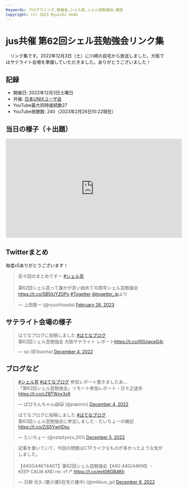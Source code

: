```yaml
---
Keywords: プログラミング,勉強会,シェル芸,シェル芸勉強会,報告
Copyright: (C) 2023 Ryuichi Ueda
---
```


# jus共催 第62回シェル芸勉強会リンク集

　リンク集です。2022年12月3日（土）に川崎の自宅から放送しました。大阪ではサテライト会場を準備していただきました。ありがとうございました！

## 記録

* 開催日: 2022年12月3日土曜日
* 共催: [日本UNIXユーザ会](https://www.jus.or.jp/)
* YouTube最大同時接続数27
* YouTube視聴数: 240（2023年2月26日10:22現在）


## 当日の様子（＋出題）

<iframe width="560" height="315" src="https://www.youtube.com/embed/UDw5C3BmZSA" title="YouTube video player" frameborder="0" allow="accelerometer; autoplay; clipboard-write; encrypted-media; gyroscope; picture-in-picture; web-share" allowfullscreen></iframe>

## Twitterまとめ

毎度x5ありがとうございます！

<blockquote class="twitter-tweet"><p lang="ja" dir="ltr">前々回のまとめですー <a href="https://twitter.com/hashtag/%E3%82%B7%E3%82%A7%E3%83%AB%E8%8A%B8?src=hash&amp;ref_src=twsrc%5Etfw">#シェル芸</a><br><br>第62回シェル芸って誰かが言い始めて10周年シェル芸勉強会 <a href="https://t.co/5B5iUYZGPx">https://t.co/5B5iUYZGPx</a> <a href="https://twitter.com/hashtag/Togetter?src=hash&amp;ref_src=twsrc%5Etfw">#Togetter</a> <a href="https://twitter.com/togetter_jp?ref_src=twsrc%5Etfw">@togetter_jp</a>より</p>&mdash; 上田隆一 (@ryuichiueda) <a href="https://twitter.com/ryuichiueda/status/1629653996846870528?ref_src=twsrc%5Etfw">February 26, 2023</a></blockquote> <script async src="https://platform.twitter.com/widgets.js" charset="utf-8"></script>

## サテライト会場の様子

<blockquote class="twitter-tweet" data-partner="tweetdeck"><p lang="ja" dir="ltr">はてなブログに投稿しました <a href="https://twitter.com/hashtag/%E3%81%AF%E3%81%A6%E3%81%AA%E3%83%96%E3%83%AD%E3%82%B0?src=hash&amp;ref_src=twsrc%5Etfw">#はてなブログ</a><br>第62回シェル芸勉強会 大阪サテライト レポート<a href="https://t.co/fi0UwceG4r">https://t.co/fi0UwceG4r</a></p>&mdash; so (@3socha) <a href="https://twitter.com/3socha/status/1599282610001563650?ref_src=twsrc%5Etfw">December 4, 2022</a></blockquote>

## ブログなど


<blockquote class="twitter-tweet" data-partner="tweetdeck"><p lang="ja" dir="ltr"><a href="https://twitter.com/hashtag/%E3%82%B7%E3%82%A7%E3%83%AB%E8%8A%B8?src=hash&amp;ref_src=twsrc%5Etfw">#シェル芸</a> <a href="https://twitter.com/hashtag/%E3%81%AF%E3%81%A6%E3%81%AA%E3%83%96%E3%83%AD%E3%82%B0?src=hash&amp;ref_src=twsrc%5Etfw">#はてなブログ</a> 参加レポート書きましたあ、、<br>「第62回シェル芸勉強会」リモート参加レポート - 日々之迷歩 <a href="https://t.co/cZBTWxx3z6">https://t.co/cZBTWxx3z6</a></p>&mdash; ぱぴろんちゃん😱🙀 (@papiron) <a href="https://twitter.com/papiron/status/1599402424628039680?ref_src=twsrc%5Etfw">December 4, 2022</a></blockquote>
<script async src="https://platform.twitter.com/widgets.js" charset="utf-8"></script>


<blockquote class="twitter-tweet" data-partner="tweetdeck"><p lang="ja" dir="ltr">はてなブログに投稿しました <a href="https://twitter.com/hashtag/%E3%81%AF%E3%81%A6%E3%81%AA%E3%83%96%E3%83%AD%E3%82%B0?src=hash&amp;ref_src=twsrc%5Etfw">#はてなブログ</a><br>第62回シェル芸勉強会に参加しました - たいちょーの雑記 <a href="https://t.co/ZiS5YwHDsc">https://t.co/ZiS5YwHDsc</a></p>&mdash; たいちょー (@xztaityozx_001) <a href="https://twitter.com/xztaityozx_001/status/1599705890827165697?ref_src=twsrc%5Etfw">December 5, 2022</a></blockquote>
<script async src="https://platform.twitter.com/widgets.js" charset="utf-8"></script>


<blockquote class="twitter-tweet" data-partner="tweetdeck"><p lang="ja" dir="ltr">記事を書いていて、今回の問題はCTFライクなものが多かったような気がしました。<br><br>【44GG44KT44GT】第62回シェル芸勉強会【44G 44G/44KM】 - KEEP CALM AND rm -rf /* <a href="https://t.co/evt06GB4Kh">https://t.co/evt06GB4Kh</a></p>&mdash; 日柳 光久 (要介護5在宅介護中) (@mikkun_jp) <a href="https://twitter.com/mikkun_jp/status/1600852166994178048?ref_src=twsrc%5Etfw">December 8, 2022</a></blockquote>
<script async src="https://platform.twitter.com/widgets.js" charset="utf-8"></script>


